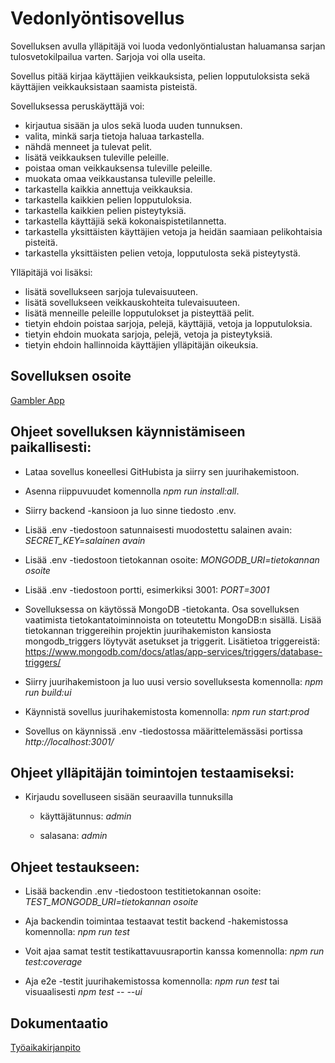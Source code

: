 # Vedonlyöntisovellus

Sovelluksen avulla ylläpitäjä voi luoda vedonlyöntialustan haluamansa sarjan tulosvetokilpailua varten. Sarjoja voi olla useita.

Sovellus pitää kirjaa käyttäjien veikkauksista, pelien lopputuloksista sekä käyttäjien veikkauksistaan saamista pisteistä.


Sovelluksessa peruskäyttäjä voi:

* kirjautua sisään ja ulos sekä luoda uuden tunnuksen.
* valita, minkä sarja tietoja haluaa tarkastella.
* nähdä menneet ja tulevat pelit.
* lisätä veikkauksen tuleville peleille.
* poistaa oman veikkauksensa tuleville peleille.
* muokata omaa veikkaustansa tuleville peleille.
* tarkastella kaikkia annettuja veikkauksia.
* tarkastella kaikkien pelien lopputuloksia. 
* tarkastella kaikkien pelien pisteytyksiä.
* tarkastella käyttäjiä sekä kokonaispistetilannetta.
* tarkastella yksittäisten käyttäjien vetoja ja heidän saamiaan pelikohtaisia pisteitä.
* tarkastella yksittäisten pelien vetoja, lopputulosta sekä pisteytystä.


Ylläpitäjä voi lisäksi:

* lisätä sovellukseen sarjoja tulevaisuuteen.
* lisätä sovellukseen veikkauskohteita tulevaisuuteen.
* lisätä menneille peleille lopputulokset ja pisteyttää pelit.
* tietyin ehdoin poistaa sarjoja, pelejä, käyttäjiä, vetoja ja lopputuloksia.
* tietyin ehdoin muokata sarjoja, pelejä, vetoja ja pisteytyksiä.
* tietyin ehdoin hallinnoida käyttäjien ylläpitäjän oikeuksia.

## Sovelluksen osoite

[Gambler App](https://gambler-wjy2.onrender.com)


## Ohjeet sovelluksen käynnistämiseen paikallisesti:

- Lataa sovellus koneellesi GitHubista ja siirry sen juurihakemistoon.

- Asenna riippuvuudet komennolla *npm run install:all*.

- Siirry backend -kansioon ja luo sinne tiedosto .env.

- Lisää .env -tiedostoon satunnaisesti muodostettu salainen avain: *SECRET_KEY=salainen avain*

- Lisää .env -tiedostoon tietokannan osoite: *MONGODB_URI=tietokannan osoite*

- Lisää .env -tiedostoon portti, esimerkiksi 3001: *PORT=3001*

- Sovelluksessa on käytössä MongoDB -tietokanta. Osa sovelluksen vaatimista tietokantatoiminnoista on toteutettu MongoDB:n sisällä. Lisää tietokannan triggereihin projektin juurihakemiston kansiosta mongodb_triggers löytyvät asetukset ja triggerit. Lisätietoa triggereistä: https://www.mongodb.com/docs/atlas/app-services/triggers/database-triggers/ 

- Siirry juurihakemistoon ja luo uusi versio sovelluksesta komennolla: *npm run build:ui*

- Käynnistä sovellus juurihakemistosta komennolla: *npm run start:prod*

- Sovellus on käynnissä .env -tiedostossa määrittelemässäsi portissa *http://localhost:3001/*

## Ohjeet ylläpitäjän toimintojen testaamiseksi:  

- Kirjaudu sovelluseen sisään seuraavilla tunnuksilla

  - käyttäjätunnus: *admin*

  - salasana: *admin*

## Ohjeet testaukseen:

- Lisää backendin .env -tiedostoon testitietokannan osoite: *TEST_MONGODB_URI=tietokannan osoite*

- Aja backendin toimintaa testaavat testit backend -hakemistossa komennolla: *npm run test* 

- Voit ajaa samat testit testikattavuusraportin kanssa komennolla: *npm run test:coverage*

- Aja e2e -testit juurihakemistossa komennolla: *npm run test* tai visuaalisesti *npm test -- --ui*

## Dokumentaatio

[Työaikakirjanpito](https://github.com/Kaabero/Gambler/blob/main/dokumentaatio/tuntikirjanpito.md)